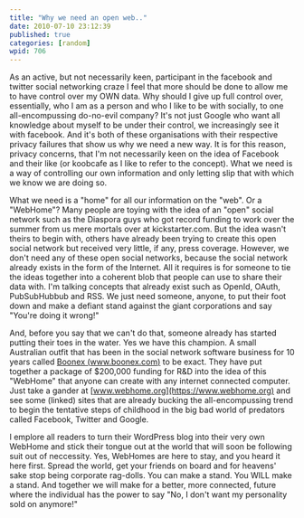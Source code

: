 ```yaml
---
title: "Why we need an open web.."
date: 2010-07-10 23:12:39
published: true
categories: [random]
wpid: 706
---
```


As an active, but not necessarily keen, participant in the facebook and twitter social networking craze I feel that more should be done to allow me to have control over my OWN data. Why should I give up full control over, essentially, who I am as a person and who I like to be with socially, to one all-encompussing do-no-evil company? It's not just Google who want all knowledge about myself to be under their control, we increasingly see it with facebook. And it's both of these organisations with their respective privacy failures that show us why we need a new way. It is for this reason, privacy concerns, that I'm not necessarily keen on the idea of Facebook and their like (or koobcafe as I like to refer to the concept). What we need is a way of controlling our own information and only letting slip that with which we know we are doing so.

What we need is a "home" for all our information on the "web". Or a "WebHome"? Many people are toying with the idea of an "open" social network such as the Diaspora guys who got record funding to work over the summer from us mere mortals over at kickstarter.com. But the idea wasn't theirs to begin with, others have already been trying to create this open social network but received very little, if any, press coverage. However, we don't need any of these open social networks, because the social network already exists in the form of the Internet. All it requires is for someone to tie the ideas together into a coherent blob that people can use to share their data with. I'm talking concepts that already exist such as OpenId, OAuth, PubSubHubbub and RSS. We just need someone, anyone, to put their foot down and make a defiant stand against the giant corporations and say "You're doing it wrong!"

And, before you say that we can't do that, someone already has started putting their toes in the water. Yes we have this champion. A small Australian outfit that has been in the social network software business for 10 years called [Boonex (www.boonex.com)](https://www.boonex.com) to be exact. They have put together a package of $200,000 funding for R&D into the idea of this "WebHome" that anyone can create with any internet connected computer. Just take a gander at [www.webhome.org](https://www.webhome.org) and see some (linked) sites that are already bucking the all-encompussing trend to begin the tentative steps of childhood in the big bad world of predators called Facebook, Twitter and Google.

I emplore all readers to turn their WordPress blog into their very own WebHome and stick their tongue out at the world that will soon be following suit out of neccessity. Yes, WebHomes are here to stay, and you heard it here first. Spread the world, get your friends on board and for heavens' sake stop being corporate rag-dolls. You can make a stand. You WILL make a stand. And together we will make for a better, more connected, future where the individual has the power to say "No, I don't want my personality sold on anymore!"